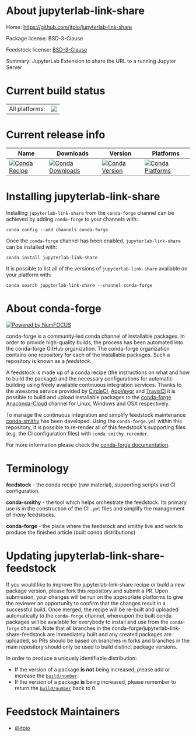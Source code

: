 About jupyterlab-link-share
===========================

Home: https://github.com/jtpio/jupyterlab-link-share

Package license: BSD-3-Clause

Feedstock license: [BSD-3-Clause](https://github.com/conda-forge/jupyterlab-link-share-feedstock/blob/master/LICENSE.txt)

Summary: JupyterLab Extension to share the URL to a running Jupyter Server

Current build status
====================


<table><tr><td>All platforms:</td>
    <td>
      <a href="https://dev.azure.com/conda-forge/feedstock-builds/_build/latest?definitionId=11627&branchName=master">
        <img src="https://dev.azure.com/conda-forge/feedstock-builds/_apis/build/status/jupyterlab-link-share-feedstock?branchName=master">
      </a>
    </td>
  </tr>
</table>

Current release info
====================

| Name | Downloads | Version | Platforms |
| --- | --- | --- | --- |
| [![Conda Recipe](https://img.shields.io/badge/recipe-jupyterlab--link--share-green.svg)](https://anaconda.org/conda-forge/jupyterlab-link-share) | [![Conda Downloads](https://img.shields.io/conda/dn/conda-forge/jupyterlab-link-share.svg)](https://anaconda.org/conda-forge/jupyterlab-link-share) | [![Conda Version](https://img.shields.io/conda/vn/conda-forge/jupyterlab-link-share.svg)](https://anaconda.org/conda-forge/jupyterlab-link-share) | [![Conda Platforms](https://img.shields.io/conda/pn/conda-forge/jupyterlab-link-share.svg)](https://anaconda.org/conda-forge/jupyterlab-link-share) |

Installing jupyterlab-link-share
================================

Installing `jupyterlab-link-share` from the `conda-forge` channel can be achieved by adding `conda-forge` to your channels with:

```
conda config --add channels conda-forge
```

Once the `conda-forge` channel has been enabled, `jupyterlab-link-share` can be installed with:

```
conda install jupyterlab-link-share
```

It is possible to list all of the versions of `jupyterlab-link-share` available on your platform with:

```
conda search jupyterlab-link-share --channel conda-forge
```


About conda-forge
=================

[![Powered by NumFOCUS](https://img.shields.io/badge/powered%20by-NumFOCUS-orange.svg?style=flat&colorA=E1523D&colorB=007D8A)](http://numfocus.org)

conda-forge is a community-led conda channel of installable packages.
In order to provide high-quality builds, the process has been automated into the
conda-forge GitHub organization. The conda-forge organization contains one repository
for each of the installable packages. Such a repository is known as a *feedstock*.

A feedstock is made up of a conda recipe (the instructions on what and how to build
the package) and the necessary configurations for automatic building using freely
available continuous integration services. Thanks to the awesome service provided by
[CircleCI](https://circleci.com/), [AppVeyor](https://www.appveyor.com/)
and [TravisCI](https://travis-ci.com/) it is possible to build and upload installable
packages to the [conda-forge](https://anaconda.org/conda-forge)
[Anaconda-Cloud](https://anaconda.org/) channel for Linux, Windows and OSX respectively.

To manage the continuous integration and simplify feedstock maintenance
[conda-smithy](https://github.com/conda-forge/conda-smithy) has been developed.
Using the ``conda-forge.yml`` within this repository, it is possible to re-render all of
this feedstock's supporting files (e.g. the CI configuration files) with ``conda smithy rerender``.

For more information please check the [conda-forge documentation](https://conda-forge.org/docs/).

Terminology
===========

**feedstock** - the conda recipe (raw material), supporting scripts and CI configuration.

**conda-smithy** - the tool which helps orchestrate the feedstock.
                   Its primary use is in the construction of the CI ``.yml`` files
                   and simplify the management of *many* feedstocks.

**conda-forge** - the place where the feedstock and smithy live and work to
                  produce the finished article (built conda distributions)


Updating jupyterlab-link-share-feedstock
========================================

If you would like to improve the jupyterlab-link-share recipe or build a new
package version, please fork this repository and submit a PR. Upon submission,
your changes will be run on the appropriate platforms to give the reviewer an
opportunity to confirm that the changes result in a successful build. Once
merged, the recipe will be re-built and uploaded automatically to the
`conda-forge` channel, whereupon the built conda packages will be available for
everybody to install and use from the `conda-forge` channel.
Note that all branches in the conda-forge/jupyterlab-link-share-feedstock are
immediately built and any created packages are uploaded, so PRs should be based
on branches in forks and branches in the main repository should only be used to
build distinct package versions.

In order to produce a uniquely identifiable distribution:
 * If the version of a package **is not** being increased, please add or increase
   the [``build/number``](https://conda.io/docs/user-guide/tasks/build-packages/define-metadata.html#build-number-and-string).
 * If the version of a package **is** being increased, please remember to return
   the [``build/number``](https://conda.io/docs/user-guide/tasks/build-packages/define-metadata.html#build-number-and-string)
   back to 0.

Feedstock Maintainers
=====================

* [@jtpio](https://github.com/jtpio/)

